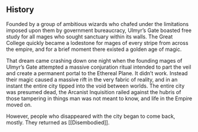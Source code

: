 ## History 
Founded by a group of ambitious wizards who chafed under the limitations imposed upon them by government bureaucracy, Ulmyr’s Gate boasted free study for all mages who sought sanctuary within its walls. The Great College quickly became a lodestone for mages of every stripe from across the empire, and for a brief moment there existed a golden age of magic.

That dream came crashing down one night when the founding mages of Ulmyr’s Gate attempted a massive conjuration ritual intended to part the veil and create a permanent portal to the Ethereal Plane. It didn’t work. Instead their magic caused a massive rift in the very fabric of reality, and in an instant the entire city tipped into the void between worlds. The entire city was presumed dead, the Arcanist Inquisition railed against the hubris of those tampering in things man was not meant to know, and life in the Empire moved on.

However, people who disappeared with the city began to come back, mostly. They returned as [[Disembodied]].